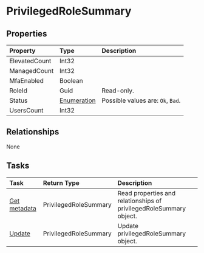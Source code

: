 # PrivilegedRoleSummary



## Properties
| Property	   | Type	|Description|
|:---------------|:--------|:----------|
|ElevatedCount|Int32||
|ManagedCount|Int32||
|MfaEnabled|Boolean||
|RoleId|Guid| Read-only.|
|Status|[Enumeration](enumeration.md)| Possible values are: `Ok`, `Bad`.|
|UsersCount|Int32||

## Relationships
None


## Tasks

| Task		   | Return Type	|Description|
|:---------------|:--------|:----------|
|[Get metadata](../api/privilegedrolesummary_get.md) | PrivilegedRoleSummary |Read properties and relationships of privilegedRoleSummary object.|
|[Update](../api/privilegedrolesummary_update.md) | PrivilegedRoleSummary	|Update privilegedRoleSummary object. |
